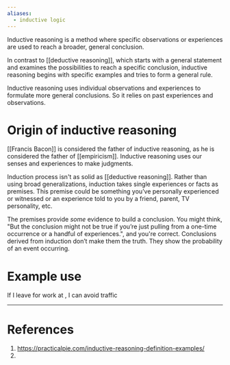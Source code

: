 ```yaml
---
aliases:
  - inductive logic
---
```

Inductive reasoning is a method where specific observations or experiences are used to reach a broader, general conclusion. 

In contrast to [[deductive reasoning]], which starts with a general statement and examines the possibilities to reach a specific conclusion, inductive reasoning begins with specific examples and tries to form a general rule.

Inductive reasoning uses individual observations and experiences to formulate more general conclusions. So it relies on past experiences and observations. 

# Origin of inductive reasoning
[[Francis Bacon]] is considered the father of inductive reasoning, as he is considered the father of [[empiricism]]. Inductive reasoning uses our senses and experiences to make judgments.

Induction process isn't as solid as [[deductive reasoning]]. Rather than using broad generalizations, induction takes single experiences or facts as premises. This premise could be something you’ve personally experienced or witnessed or an experience told to you by a friend, parent, TV personality, etc. 

The premises provide _some_ evidence to build a conclusion. You might think, "But the conclusion might not be true if you’re just pulling from a one-time occurrence or a handful of experiences.", and you're correct. Conclusions derived from induction don’t make them the truth. They show the probability of an event occurring. 

# Example use
If I leave for work at , I can avoid traffic

---
# References
1. https://practicalpie.com/inductive-reasoning-definition-examples/
2. 